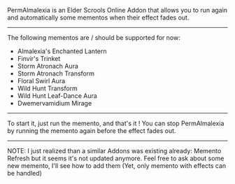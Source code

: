 PermAlmalexia is an Elder Scrools Online Addon that allows you to run again and automatically some mementos when their effect fades out.

--------------------------------------------------------------------------------------------------

The following mementos are / should be supported for now:
- Almalexia's Enchanted Lantern
- Finvir's Trinket
- Storm Atronach Aura
- Storm Atronach Transform
- Floral Swirl Aura
- Wild Hunt Transform
- Wild Hunt Leaf-Dance Aura
- Dwemervamidium Mirage

--------------------------------------------------------------------------------------------------

To start it, just run the memento, and that's it !
You can stop PermAlmalexia by running the memento again before the effect fades out.

--------------------------------------------------------------------------------------------------

NOTE: I just realized than a similar Addons was existing already: Memento Refresh but it seems it's not updated anymore.
Feel free to ask about some new memento, I'll see how to add them (Yet, only memento with effects can be handled)
